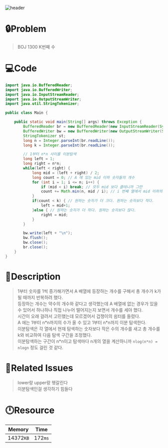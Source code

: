 ![header](https://capsule-render.vercel.app/api?type=waving&height=200&color=0:B2E6FF,100:FFB2D6&text=BOJ%201300&fontColor=FFFFFF&fontAlign=80&fontAlignY=35&fontSize=50)

# **🔒Problem**

> BOJ 1300 K번째 수

# 💻**Code**

```java
import java.io.BufferedReader;
import java.io.BufferedWriter;
import java.io.InputStreamReader;
import java.io.OutputStreamWriter;
import java.util.StringTokenizer;

public class Main {

    public static void main(String[] args) throws Exception {
        BufferedReader br = new BufferedReader(new InputStreamReader(System.in));
        BufferedWriter bw = new BufferedWriter(new OutputStreamWriter(System.out));
        StringTokenizer st;
        long n = Integer.parseInt(br.readLine());
        long k = Integer.parseInt(br.readLine());

        // 1부터 n*n 사이를 이분탐색
        long left = 1;
        long right = n*n;
        while(left < right) {
            long mid = (left + right) / 2;
            long count = 0; // A 에 있는 mid 이하 숫자들의 개수
            for (int i = 1; i <= n; i++) {
                if (mid < i) break; // 모두 mid 보다 클테니까 그만
                count += Math.min(n, mid / i); // i 번째 열에서 mid 이하의 숫자의 개수
            }
            if(count < k) { // 원하는 숫자가 더 크다. 원하는 숫자보다 적다.
                left = mid+1;
            }else { // 원하는 숫자가 더 작다. 원하는 숫자보다 많다.
                right = mid;
            }
        }

        bw.write(left + "\n");
        bw.flush();
        bw.close();
        br.close();
    }
}
```

# **🔑Description**

> 1부터 숫자를 1씩 증가해가면서 A 배열에 등장하는 개수를 구해서 총 개수가 k가 될 때까지 반복하려 했다.\
> 등장하는 개수는 약수의 개수와 같다고 생각했는데 A 배열에 없는 경우가 있을 수 있어서 하나하나 직접 나누어 떨어지는지 보면서 개수를 세야 했다.\
> 시간이 오래 걸려서 고민했는데 모르겠어서 겁쟁이의 쉼터를 들렸다.\
> A 에는 1부터 n\*n까지의 수가 올 수 있고 1부터 n\*n까지 이분 탐색한다.\
> 이분탐색은 각 열에서 현재 탐색하는 숫자보다 작은 수의 개수를 새고 총 개수를 k와 비교하여 다음 탐색 구간을 조정했다.\
> 이분탐색하는 구간이 n*n이고 탐색마다 n개의 열을 계산하니까 `nlog(n*n) = nlogn` 정도 걸린 것 같다.

# **📑Related Issues**

> lower랑 upper랑 헷갈린다\
> 이분탐색인걸 생각하기 힘들다

# **🕛Resource**

| Memory    | Time    |
| --------- | ------- |
| 14372`KB` | 172`ms` |
